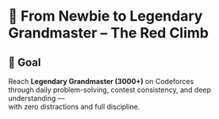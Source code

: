 # 🔴 From Newbie to Legendary Grandmaster – The Red Climb

## 🎯 Goal

Reach **Legendary Grandmaster (3000+)** on Codeforces  
through daily problem-solving, contest consistency, and deep understanding —  
with zero distractions and full discipline.
